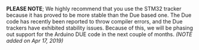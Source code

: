 **PLEASE NOTE**; We highly recommend that you use the STM32 tracker because it has proved to be more stable than the Due based one. The Due code has recently been reported to throw compiler errors, and the Due trackers have exhibited stability issues. Because of this, we will be phasing out support for the Arduino DUE code in the next couple of months. *(NOTE added on Apr 17, 2019)*
